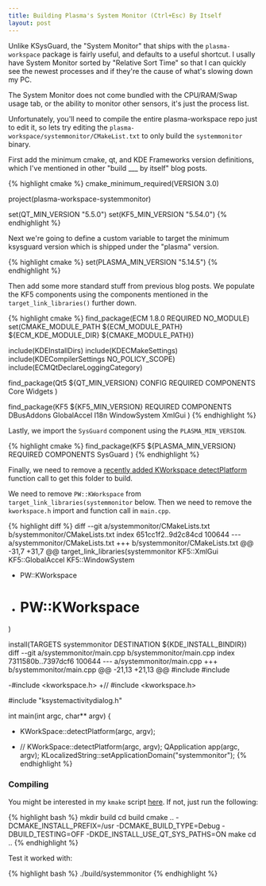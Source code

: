 ```yaml
---
title: Building Plasma's System Monitor (Ctrl+Esc) By Itself
layout: post
---
```


Unlike KSysGuard, the "System Monitor" that ships with the `plasma-workspace` package is fairly useful, and defaults to a useful shortcut. I usally have System Monitor sorted by "Relative Sort Time" so that I can quickly see the newest processes and if they're the cause of what's slowing down my PC.

The System Monitor does not come bundled with the CPU/RAM/Swap usage tab, or the ability to monitor other sensors, it's just the process list.

Unfortunately, you'll need to compile the entire plasma-workspace repo just to edit it, so lets try editing the `plasma-workspace/systemmonitor/CMakeList.txt` to only build the `systemmonitor` binary.

First add the minimum cmake, qt, and KDE Frameworks version definitions, which I've mentioned in other "build ___ by itself" blog posts.

{% highlight cmake %}
cmake_minimum_required(VERSION 3.0)

project(plasma-workspace-systemmonitor)

set(QT_MIN_VERSION "5.5.0")
set(KF5_MIN_VERSION "5.54.0")
{% endhighlight %}

Next we're going to define a custom variable to target the minimum ksysguard version which is shipped under the "plasma" version.

{% highlight cmake %}
set(PLASMA_MIN_VERSION "5.14.5")
{% endhighlight %}

Then add some more standard stuff from previous blog posts. We populate the KF5 components using the components mentioned in the `target_link_libraries()` further down.

{% highlight cmake %}
find_package(ECM 1.8.0 REQUIRED NO_MODULE)
set(CMAKE_MODULE_PATH ${ECM_MODULE_PATH} ${ECM_KDE_MODULE_DIR} ${CMAKE_MODULE_PATH})


include(KDEInstallDirs)
include(KDECMakeSettings)
include(KDECompilerSettings NO_POLICY_SCOPE)
include(ECMQtDeclareLoggingCategory)

find_package(Qt5 ${QT_MIN_VERSION} CONFIG REQUIRED COMPONENTS
    Core
    Widgets
)

find_package(KF5 ${KF5_MIN_VERSION} REQUIRED COMPONENTS
    DBusAddons
    GlobalAccel
    I18n
    WindowSystem
    XmlGui
)
{% endhighlight %}

Lastly, we import the `SysGuard` component using the `PLASMA_MIN_VERSION`.

{% highlight cmake %}
find_package(KF5 ${PLASMA_MIN_VERSION} REQUIRED COMPONENTS
    SysGuard
)
{% endhighlight %}

Finally, we need to remove a [recently added KWorkspace detectPlatform](https://phabricator.kde.org/D10816) function call to get this folder to build.

We need to remove `PW::KWorkspace` from `target_link_libraries(systemmonitor` below. Then we need to remove the `kworkspace.h` import and function call in `main.cpp`.

{% highlight diff %}
 diff --git a/systemmonitor/CMakeLists.txt b/systemmonitor/CMakeLists.txt
index 651cc1f2..9d2c84cd 100644
--- a/systemmonitor/CMakeLists.txt
+++ b/systemmonitor/CMakeLists.txt
@@ -31,7 +31,7 @@ target_link_libraries(systemmonitor
     KF5::XmlGui
     KF5::GlobalAccel
     KF5::WindowSystem
-    PW::KWorkspace
+    # PW::KWorkspace
 )
 
 install(TARGETS systemmonitor DESTINATION ${KDE_INSTALL_BINDIR})
diff --git a/systemmonitor/main.cpp b/systemmonitor/main.cpp
index 7311580b..7397dcf6 100644
--- a/systemmonitor/main.cpp
+++ b/systemmonitor/main.cpp
@@ -21,13 +21,13 @@
 #include <QDBusConnection>
 #include <KLocalizedString>
 
-#include <kworkspace.h>
+// #include <kworkspace.h>
 
 #include "ksystemactivitydialog.h"
 
 int main(int argc, char** argv)
 {
-    KWorkSpace::detectPlatform(argc, argv);
+    // KWorkSpace::detectPlatform(argc, argv);
     QApplication app(argc, argv);
     KLocalizedString::setApplicationDomain("systemmonitor");
{% endhighlight %}



### Compiling

You might be interested in my `kmake` script [here](https://gist.github.com/Zren/3f859c267ac1148aaedcf54a9bacb00f). If not, just run the following:

{% highlight bash %}
mkdir build
cd build
cmake .. -DCMAKE_INSTALL_PREFIX=/usr -DCMAKE_BUILD_TYPE=Debug -DBUILD_TESTING=OFF -DKDE_INSTALL_USE_QT_SYS_PATHS=ON
make
cd ..
{% endhighlight %}

Test it worked with:

{% highlight bash %}
./build/systemmonitor
{% endhighlight %}
